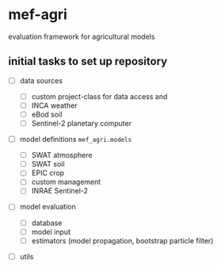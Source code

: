 # mef-agri

evaluation framework for agricultural models

## initial tasks to set up repository

- [ ] data sources

  - [ ] custom project-class for data access and 
  - [ ] INCA weather
  - [ ] eBod soil
  - [ ] Sentinel-2 planetary computer

- [ ] model definitions `mef_agri.models`

  - [ ] SWAT atmosphere
  - [ ] SWAT soil
  - [ ] EPIC crop
  - [ ] custom management
  - [ ] INRAE Sentinel-2

- [ ] model evaluation

  - [ ] database
  - [ ] model input
  - [ ] estimators (model propagation, bootstrap particle filter)

- [ ] utils
